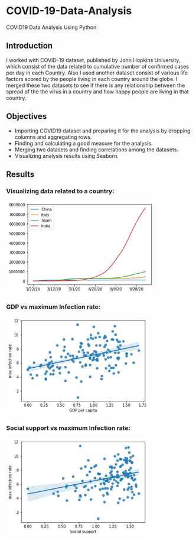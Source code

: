 # COVID-19-Data-Analysis

COVID19 Data Analysis Using Python

## Introduction

I worked with COVID-19 dataset, published by John Hopkins University, which consist of the data related to cumulative number of confirmed cases per day in each Country. Also  I used another dataset consist of various life factors scored by the people living in each country around the globe. I merged these two datasets to see if there is any relationship between the spread of the the virus in a country and how happy people are living in that country.

## Objectives
* Importing COVID19 dataset and preparing it for the analysis by dropping columns and aggregating rows.
* Finding and calculating a good measure for the analysis.
* Merging two datasets and finding correlations among the datasets.
* Visualizing analysis results using Seaborn. 

## Results

### Visualizing data related to a country:
![](https://github.com/LaveenaParwani/COVID-19-Data-Analysis/blob/main/Results/Graph_1.png)

### GDP vs maximum Infection rate:
![](https://github.com/LaveenaParwani/COVID-19-Data-Analysis/blob/main/Results/Graph_3.png)

### Social support vs maximum Infection rate:
![](https://github.com/LaveenaParwani/COVID-19-Data-Analysis/blob/main/Results/Graph_2.png)
